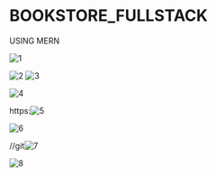 # BOOKSTORE_FULLSTACK
USING MERN


![1](https://github.com/SUMAREDDY2003/BOOKSTORE_FULLSTACK/assets/130961098/ae4ba815-bf6e-48cc-b68b-85ccc04909a2)


![2](https://github.com/SUMAREDDY2003/BOOKSTORE_FULLSTACK/assets/130961098/59addbfb-af6b-4810-8d37-36148dbf7569)
![3](https://github.com/SUMAREDDY2003/BOOKSTORE_FULLSTACK/assets/130961098/21b2d16c-ddab-47a1-a966-4d22e5db3ecb)


![4](https://github.com/SUMAREDDY2003/BOOKSTORE_FULLSTACK/assets/130961098/fe5ad221-5863-4956-a84e-a21815ae3007)

https:![5](https://github.com/SUMAREDDY2003/BOOKSTORE_FULLSTACK/assets/130961098/fe02d246-23c8-412b-8baa-ed8a8901fc25)

![6](https://github.com/SUMAREDDY2003/BOOKSTORE_FULLSTACK/assets/130961098/d66cd8e9-746a-461b-9a73-6b2fffa2ec63)


//git![7](https://github.com/SUMAREDDY2003/BOOKSTORE_FULLSTACK/assets/130961098/d37e3bd9-a57d-46f2-ac4a-6e626889f05b)

![8](https://github.com/SUMAREDDY2003/BOOKSTORE_FULLSTACK/assets/130961098/16de4141-e9c4-4a63-982b-4fc4df18023e)



